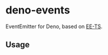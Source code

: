 # deno-events

EventEmitter for Deno, based on [EE-TS](https://github.com/aleclarson/ee-ts).

## Usage
